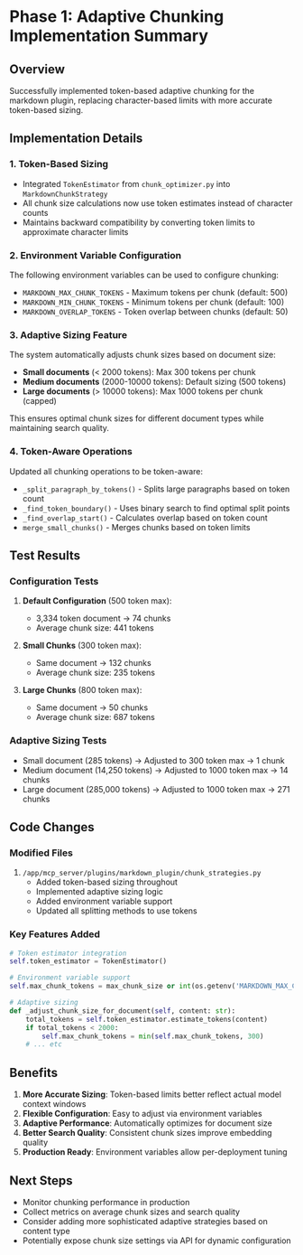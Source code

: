 # Phase 1: Adaptive Chunking Implementation Summary

## Overview

Successfully implemented token-based adaptive chunking for the markdown plugin, replacing character-based limits with more accurate token-based sizing.

## Implementation Details

### 1. Token-Based Sizing

- Integrated `TokenEstimator` from `chunk_optimizer.py` into `MarkdownChunkStrategy`
- All chunk size calculations now use token estimates instead of character counts
- Maintains backward compatibility by converting token limits to approximate character limits

### 2. Environment Variable Configuration

The following environment variables can be used to configure chunking:

- `MARKDOWN_MAX_CHUNK_TOKENS` - Maximum tokens per chunk (default: 500)
- `MARKDOWN_MIN_CHUNK_TOKENS` - Minimum tokens per chunk (default: 100)  
- `MARKDOWN_OVERLAP_TOKENS` - Token overlap between chunks (default: 50)

### 3. Adaptive Sizing Feature

The system automatically adjusts chunk sizes based on document size:

- **Small documents** (< 2000 tokens): Max 300 tokens per chunk
- **Medium documents** (2000-10000 tokens): Default sizing (500 tokens)
- **Large documents** (> 10000 tokens): Max 1000 tokens per chunk (capped)

This ensures optimal chunk sizes for different document types while maintaining search quality.

### 4. Token-Aware Operations

Updated all chunking operations to be token-aware:

- `_split_paragraph_by_tokens()` - Splits large paragraphs based on token count
- `_find_token_boundary()` - Uses binary search to find optimal split points
- `_find_overlap_start()` - Calculates overlap based on token count
- `merge_small_chunks()` - Merges chunks based on token limits

## Test Results

### Configuration Tests

1. **Default Configuration** (500 token max):
   - 3,334 token document → 74 chunks
   - Average chunk size: 441 tokens

2. **Small Chunks** (300 token max):
   - Same document → 132 chunks
   - Average chunk size: 235 tokens

3. **Large Chunks** (800 token max):
   - Same document → 50 chunks
   - Average chunk size: 687 tokens

### Adaptive Sizing Tests

- Small document (285 tokens) → Adjusted to 300 token max → 1 chunk
- Medium document (14,250 tokens) → Adjusted to 1000 token max → 14 chunks
- Large document (285,000 tokens) → Adjusted to 1000 token max → 271 chunks

## Code Changes

### Modified Files

1. `/app/mcp_server/plugins/markdown_plugin/chunk_strategies.py`
   - Added token-based sizing throughout
   - Implemented adaptive sizing logic
   - Added environment variable support
   - Updated all splitting methods to use tokens

### Key Features Added

```python
# Token estimator integration
self.token_estimator = TokenEstimator()

# Environment variable support
self.max_chunk_tokens = max_chunk_size or int(os.getenv('MARKDOWN_MAX_CHUNK_TOKENS', '500'))

# Adaptive sizing
def _adjust_chunk_size_for_document(self, content: str):
    total_tokens = self.token_estimator.estimate_tokens(content)
    if total_tokens < 2000:
        self.max_chunk_tokens = min(self.max_chunk_tokens, 300)
    # ... etc
```

## Benefits

1. **More Accurate Sizing**: Token-based limits better reflect actual model context windows
2. **Flexible Configuration**: Easy to adjust via environment variables
3. **Adaptive Performance**: Automatically optimizes for document size
4. **Better Search Quality**: Consistent chunk sizes improve embedding quality
5. **Production Ready**: Environment variables allow per-deployment tuning

## Next Steps

- Monitor chunking performance in production
- Collect metrics on average chunk sizes and search quality
- Consider adding more sophisticated adaptive strategies based on content type
- Potentially expose chunk size settings via API for dynamic configuration